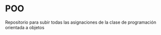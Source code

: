 # POO

Repositorio para subir todas las asignaciones de la clase de programación orientada a objetos
